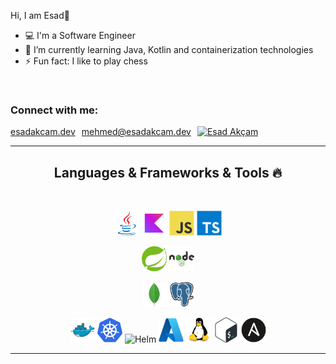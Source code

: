 Hi, I am Esad👋
- 💻 I'm a Software Engineer 
- 🌱 I’m currently learning Java, Kotlin and containerization technologies 
- ⚡ Fun fact: I like to play chess


<br>
<h3 align="left">Connect with me:</h3>
<ul style="display: flex; list-style: none; gap: 10px; padding: 0; margin: 0; align-items: center;">
  <li><a href="https://esadakcam.dev">esadakcam.dev</a></li>
  <li><a href="mailto:mehmed@esadakcam.dev">mehmed@esadakcam.dev</a></li>
  <li style="display: flex; align-items: center;">
    <a href="https://www.linkedin.com/in/esadakcam/" target="_blank">
      <img src="https://img.shields.io/badge/LinkedIn-0077B5?style=for-the-badge&logo=linkedin&logoColor=white" alt="Esad Akçam"/>
    </a>
  </li>
</ul>



<hr>
<h2 align="center">Languages & Frameworks & Tools 🔥</h2>
<br>
<p align="middle">
 <img src="https://raw.githubusercontent.com/devicons/devicon/master/icons/java/java-original.svg" alt="Java" width="40" height="40"/>   <img src="https://raw.githubusercontent.com/devicons/devicon/master/icons/kotlin/kotlin-original.svg" alt="Kotlin" width="40" height="40"/> 
 <img src="https://raw.githubusercontent.com/devicons/devicon/master/icons/javascript/javascript-original.svg" alt="Javascript" width="40" height="40"> 
 <img src="https://raw.githubusercontent.com/devicons/devicon/master/icons/typescript/typescript-original.svg" alt="Typescript" width="40" height="40"> 
</p>

<p align="middle">
 <img src="https://raw.githubusercontent.com/devicons/devicon/master/icons/spring/spring-original.svg" alt="Spring" width="40" height="40"> 
 <img src="https://raw.githubusercontent.com/devicons/devicon/master/icons/nodejs/nodejs-original-wordmark.svg" alt="FastApi" width="40" height="40"> 
</p>
<p align="middle">
 <img src="https://raw.githubusercontent.com/devicons/devicon/master/icons/mongodb/mongodb-original.svg" alt="MongoDb" width="40" height="40"> 
 <img src="https://raw.githubusercontent.com/devicons/devicon/master/icons/postgresql/postgresql-original.svg" alt="PostgreSQL" width="40" height="40"> 
</p>
<p align="middle">
 <img src="https://raw.githubusercontent.com/devicons/devicon/master/icons/docker/docker-original.svg" alt="Docker" width="40" height="40"> 
  <img src="https://raw.githubusercontent.com/devicons/devicon/master/icons/kubernetes/kubernetes-plain.svg" alt="K8s" width="40" height="40"> 
  <img src="https://avatars.githubusercontent.com/u/15859888?s=48&v=4" alt="Helm" width="40" height="40"> 
  <img src="https://raw.githubusercontent.com/devicons/devicon/master/icons/azure/azure-original.svg" alt="K8s" width="40" height="40"> 
  <img src="https://raw.githubusercontent.com/devicons/devicon/master/icons/linux/linux-original.svg" alt="K8s" width="40" height="40"> 
  <img src="https://raw.githubusercontent.com/devicons/devicon/master/icons/bash/bash-original.svg" alt="K8s" width="40" height="40"> 
  <img src="https://raw.githubusercontent.com/devicons/devicon/master/icons/ansible/ansible-original.svg" alt="Ansible" width="40" height="40"> 
</p>
<hr>
<br>
